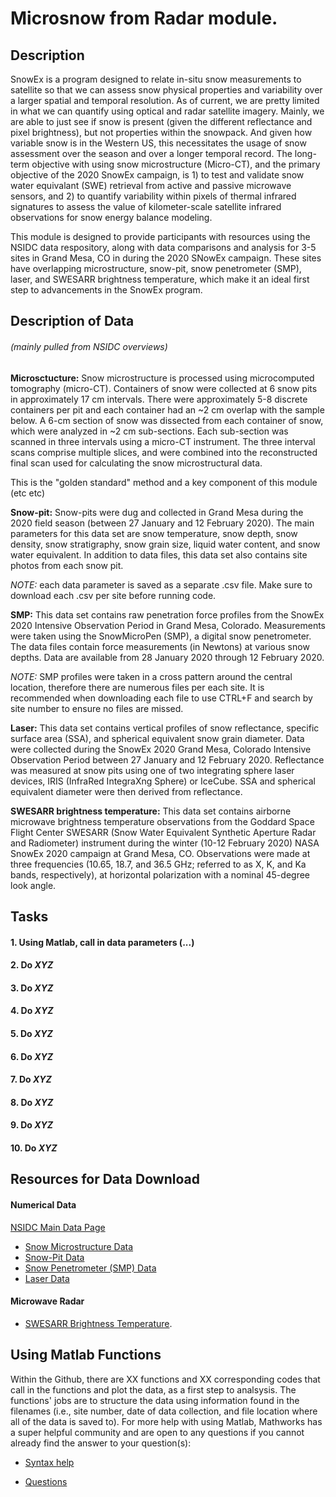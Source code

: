 # Microsnow from Radar module.

## Description

SnowEx is a program designed to relate in-situ snow measurements to satellite so that we can assess snow physical properties and variability over a larger spatial and temporal resolution. As of current, we are pretty limited in what we can quantify using optical and radar satellite imagery. Mainly, we are able to just see if snow is present (given the different reflectance and pixel brightness), but not properties within the snowpack. And given how variable snow is in the Western US, this necessitates the usage of snow assessment over the season and over a longer temporal record. The long-term objective with using snow microstructure (Micro-CT), and the primary objective of the 2020 SnowEx campaign, is 1) to test and validate snow water equivalant (SWE) retrieval from active and passive microwave sensors, and 2) to quantify variability within pixels of thermal infrared signatures to assess the value of kilometer-scale satellite infrared observations for snow energy balance modeling.

This module is designed to provide participants with resources using the NSIDC data respository, along with data comparisons and analysis for 3-5 sites in Grand Mesa, CO in during the 2020 SNowEx campaign. These sites have overlapping microstructure, snow-pit, snow penetrometer (SMP), laser, and SWESARR brightness temperature, which make it an ideal first step to advancements in the SnowEx program.

## Description of Data 
######  *(mainly pulled from NSIDC overviews)*

**Microsctucture:** Snow microstructure is processed using microcomputed tomography (micro-CT). Containers of snow were collected at 6 snow pits in approximately 17 cm intervals. There were approximately 5-8 discrete containers per pit and each container had an ~2 cm overlap with the sample below. A 6-cm section of snow was dissected from each container of snow, which were analyzed in ~2 cm sub-sections. Each sub-section was scanned in three intervals using a micro-CT instrument. The three interval scans comprise multiple slices, and were combined into the reconstructed final scan used for calculating the snow microstructural data.

This is the "golden standard" method and a key component of this module (etc etc)

**Snow-pit:** Snow-pits were dug and collected in Grand Mesa during the 2020 field season (between 27 January and 12 February 2020). The main parameters for this data set are snow temperature, snow depth, snow density, snow stratigraphy, snow grain size, liquid water content, and snow water equivalent. In addition to data files, this data set also contains site photos from each snow pit.

*NOTE:* each data parameter is saved as a separate .csv file. Make sure to download each .csv per site before running code.

**SMP:** This data set contains raw penetration force profiles from the SnowEx 2020 Intensive Observation Period in Grand Mesa, Colorado. Measurements were taken using the SnowMicroPen (SMP), a digital snow penetrometer. The data files contain force measurements (in Newtons) at various snow depths. Data are available from 28 January 2020 through 12 February 2020.

*NOTE:* SMP profiles were taken in a cross pattern around the central location, therefore there are numerous files per each site. It is recommended when downloading each file to use CTRL+F and search by site number to ensure no files are missed.

**Laser:** This data set contains vertical profiles of snow reflectance, specific surface area (SSA), and spherical equivalent snow grain diameter. Data were collected during the SnowEx 2020 Grand Mesa, Colorado Intensive Observation Period between 27 January and 12 February 2020. Reflectance was measured at snow pits using one of two integrating sphere laser devices, IRIS (InfraRed IntegraXng Sphere) or IceCube. SSA and spherical equivalent diameter were then derived from reflectance.

**SWESARR brightness temperature:** 
This data set contains airborne microwave brightness temperature observations from the Goddard Space Flight Center SWESARR (Snow Water Equivalent Synthetic Aperture Radar and Radiometer) instrument during the winter (10-12 February 2020) NASA SnowEx 2020 campaign at Grand Mesa, CO. Observations were made at three frequencies (10.65, 18.7, and 36.5 GHz; referred to as X, K, and Ka bands, respectively), at horizontal polarization with a nominal 45-degree look angle. 

## Tasks

#### 1. Using Matlab, call in data parameters (...)

#### 2. Do *XYZ*

#### 3. Do *XYZ*

#### 4. Do *XYZ*

#### 5. Do *XYZ*

#### 6. Do *XYZ*

#### 7. Do *XYZ*

#### 8. Do *XYZ*

#### 9. Do *XYZ*

#### 10. Do *XYZ*


## Resources for Data Download
#### Numerical Data
[NSIDC Main Data Page](https://nsidc.org/data/snowex/data)
- [Snow Microstructure Data](https://nsidc.org/data/snex20_gm_ctsm/versions/1)
- [Snow-Pit Data](https://nsidc.org/data/snex20_gm_sp/versions/1)
- [Snow Penetrometer (SMP) Data](https://nsidc.org/data/snex20_smp/versions/1)
- [Laser Data](https://nsidc.org/data/snex20_ssa/versions/1)

#### Microwave Radar
- [SWESARR Brightness Temperature](https://nsidc.org/data/data-access-tool/SNEX20_SWESARR_TB/versions/1).

## Using Matlab Functions

Within the Github, there are XX functions and XX corresponding codes that call in the functions and plot the data, as a first step to analsysis. The functions' jobs are to structure the data using information found in the filenames (i.e., site number, date of data collection, and file location where all of the data is saved to). For more help with using Matlab, Mathworks has a super helpful community and are open to any questions if you cannot already find the answer to your question(s): 

- [Syntax help](https://www.mathworks.com/help/matlab/)


- [Questions](https://www.mathworks.com/support/search.html?fq%5B%5D=asset_type_name:answer&fq%5B%5D=category:matlab/index&page=1&s_tid=CRUX_topnav)

